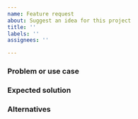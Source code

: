 ```yaml
---
name: Feature request
about: Suggest an idea for this project
title: ''
labels: ''
assignees: ''

---
```


### Problem or use case
<!-- Tell us what the problem is if your feature request is related to a problem -->

### Expected solution
<!-- Tell us what you want to happen -->

### Alternatives
<!-- Tell us any alternative solutions or features you've considered -->